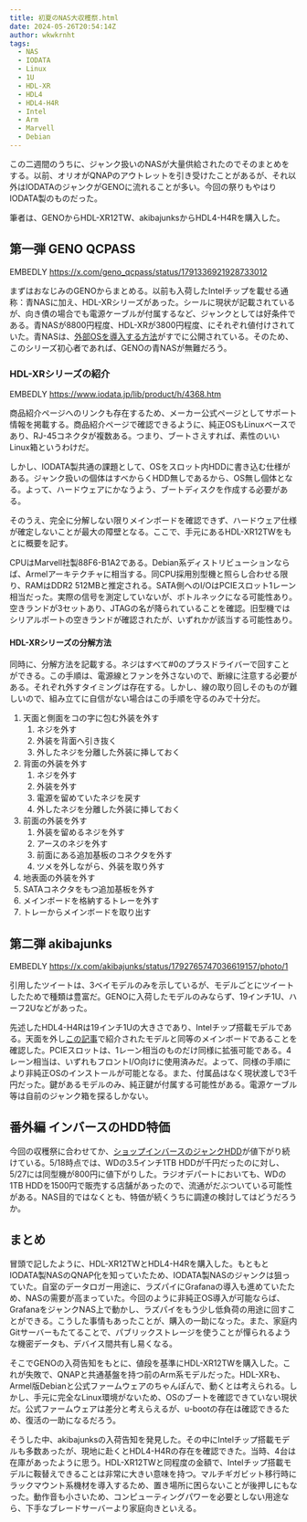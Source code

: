 ```yaml
---
title: 初夏のNAS大収穫祭.html
date: 2024-05-26T20:54:14Z
author: wkwkrnht
tags:
  - NAS
  - IODATA
  - Linux
  - 1U
  - HDL-XR
  - HDL4
  - HDL4-H4R
  - Intel
  - Arm
  - Marvell
  - Debian
---
```


この二週間のうちに、ジャンク扱いのNASが大量供給されたのでそのまとめをする。以前、オリオがQNAPのアウトレットを引き受けたことがあるが、それ以外はIODATAのジャンクがGENOに流れることが多い。今回の祭りもやはりIODATA製のものだった。

筆者は、GENOからHDL-XR12TW、akibajunksからHDL4-H4Rを購入した。

## 第一弾 GENO QCPASS

EMBEDLY https://x.com/geno_qcpass/status/1791336921928733012

まずはおなじみのGENOからまとめる。以前も入荷したIntelチップを載せる通称：青NASに加え、HDL-XRシリーズがあった。シールに現状が記載されているが、向き債の場合でも電源ケーブルが付属するなど、ジャンクとしては好条件である。青NASが8800円程度、HDL-XRが3800円程度、にそれぞれ値付けされていた。青NASは、[外部OSを導入する方法](https://note.com/foxyclouded/n/n4ac4ae4c68a9)がすでに公開されている。そのため、このシリーズ初心者であれば、GENOの青NASが無難だろう。

### HDL-XRシリーズの紹介

EMBEDLY https://www.iodata.jp/lib/product/h/4368.htm

商品紹介ページへのリンクも存在するため、メーカー公式ページとしてサポート情報を掲載する。商品紹介ページで確認できるように、純正OSもLinuxベースであり、RJ-45コネクタが複数ある。つまり、ブートさえすれば、素性のいいLinux箱というわけだ。

しかし、IODATA製共通の課題として、OSをスロット内HDDに書き込む仕様がある。ジャンク扱いの個体はすべからくHDD無しであるから、OS無し個体となる。よって、ハードウェアにかなうよう、ブートディスクを作成する必要がある。

そのうえ、完全に分解しない限りメインボードを確認できず、ハードウェア仕様が確定しないことが最大の障壁となる。ここで、手元にあるHDL-XR12TWをもとに概要を記す。

CPUはMarvell社製88F6-B1A2である。Debian系ディストリビューションならば、Armelアーキテクチャに相当する。同CPU採用別型機と照らし合わせる限り、RAMはDDR2 512MBと推定される。SATA側へのI/OはPCIEスロット1レーン相当だった。実際の信号を測定していないが、ボトルネックになる可能性あり。空きランドが3セットあり、JTAGの名が降られていることを確認。旧型機ではシリアルポートの空きランドが確認されたが、いずれかが該当する可能性あり。

#### HDL-XRシリーズの分解方法

同時に、分解方法を記載する。ネジはすべて#0のプラスドライバーで回すことができる。この手順は、電源線とファンを外さないので、断線に注意する必要がある。それぞれ外すタイミングは存在する。しかし、線の取り回しそのものが難しいので、組み立てに自信がない場合はこの手順を守るのみで十分だ。

1. 天面と側面をコの字に包む外装を外す
	1. ネジを外す
	2. 外装を背面へ引き抜く
	3. 外したネジを分離した外装に挿しておく
2. 背面の外装を外す
	1. ネジを外す
	2. 外装を外す
	3. 電源を留めていたネジを戻す
	4. 外したネジを分離した外装に挿しておく
3. 前面の外装を外す
	1. 外装を留めるネジを外す
	2. アースのネジを外す
	3. 前面にある追加基板のコネクタを外す
	4. ツメを外しながら、外装を取り外す
4. 地表面の外装を外す
5. SATAコネクタをもつ追加基板を外す
6. メインボードを格納するトレーを外す
7. トレーからメインボードを取り出す

## 第二弾 akibajunks

EMBEDLY https://x.com/akibajunks/status/1792765747036619157/photo/1

引用したツイートは、3ベイモデルのみを示しているが、モデルごとにツイートしたためで種類は豊富だ。GENOに入荷したモデルのみならず、19インチ1U、ハーフ2Uなどがあった。

先述したHDL4-H4Rは19インチ1Uの大きさであり、Intelチップ搭載モデルである。天面を外し[この記事](https://note.com/foxyclouded/n/n4ac4ae4c68a9)で紹介されたモデルと同等のメインボードであることを確認した。PCIEスロットは、1レーン相当のものだけ同様に拡張可能である。4レーン相当は、いずれもフロントI/O向けに使用済みだ。よって、同様の手順により非純正OSのインストールが可能となる。また、付属品はなく現状渡しで3千円だった。鍵があるモデルのみ、純正鍵が付属する可能性がある。電源ケーブル等は自前のジャンク箱を探るしかない。

## 番外編 インバースのHDD特価

今回の収穫祭に合わせてか、[ショップインバースのジャンクHDD](https://www.shop-inverse.com/shop/akihabara.html)が値下がり続けている。5/18時点では、WDの3.5インチ1TB HDDが千円だったのに対し、5/27には同型機が800円に値下がりした。ラジオデパートにおいても、WDの1TB HDDを1500円で販売する店舗があったので、流通がだぶついている可能性がある。NAS目的ではなくとも、特価が続くうちに調達の検討してはどうだろうか。

## まとめ

冒頭で記したように、HDL-XR12TWとHDL4-H4Rを購入した。もともとIODATA製NASのQNAP化を知っていたため、IODATA製NASのジャンクは狙っていた。自室のデータロガー用途に、ラズパイにGrafanaの導入も進めていたため、NASの需要が高まっていた。今回のように非純正OS導入が可能ならば、GrafanaをジャンクNAS上で動かし、ラズパイをもう少し低負荷の用途に回すことができる。こうした事情もあったことが、購入の一助になった。また、家庭内Gitサーバーもたてることで、パブリックストレージを使うことが憚られるような機密データも、デバイス間共有し易くなる。

そこでGENOの入荷告知をもとに、値段を基準にHDL-XR12TWを購入した。これが失敗で、QNAPと共通基盤を持つ前のArm系モデルだった。HDL-XRも、Armel版Debianと公式ファームウェアのちゃんぽんで、動くとは考えられる。しかし、手元に完全なLinux環境がないため、OSのブートを確認できていない現状だ。公式ファームウェアは差分と考えらえるが、u-bootの存在は確認できるため、復活の一助になるだろう。

そうした中、akibajunksの入荷告知を発見した。その中にIntelチップ搭載モデルも多数あったが、現地に赴くとHDL4-H4Rの存在を確認できた。当時、4台は在庫があったように思う。HDL-XR12TWと同程度の金額で、Intelチップ搭載モデルに鞍替えできることは非常に大きい意味を持つ。マルチギガビット移行時にラックマウント系機材を導入するため、置き場所に困らないことが後押しにもなった。動作音も小さいため、コンピューティングパワーを必要としない用途なら、下手なブレードサーバーより家庭向きといえる。




